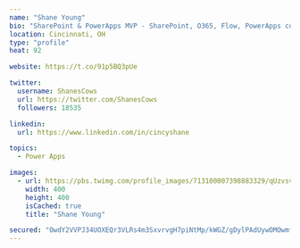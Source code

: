 ```yaml
---
name: "Shane Young"
bio: "SharePoint & PowerApps MVP - SharePoint, O365, Flow, PowerApps consulting? @PowerApps911 | Pure Snark? You found it."
location: Cincinnati, OH
type: "profile"
heat: 92

website: https://t.co/91p5BQ3pUe

twitter:
  username: ShanesCows
  url: https://twitter.com/ShanesCows
  followers: 18535

linkedin:
  url: https://www.linkedin.com/in/cincyshane

topics:
  - Power Apps

images:
  - url: https://pbs.twimg.com/profile_images/713100007398883329/qUzvsvQ3_400x400.jpg
    width: 400
    height: 400
    isCached: true
    title: "Shane Young"

secured: "OwdY2VVPJ34UOXEQr3VLRs4m3SxvrvgH7piNtMp/kWGZ/gDylPAdUywOMOwmf7rVNBWZY2haMxuKdB0EUkelgUfTuhJGm2Y+ZMXe+wqu7YrZhL2uJ3bMBOJklC0IGOEwuXW80fK3bGLCro70n8GjimlkueEkhx6Z8sCqii6HICG7s/p1jnaAaZSzSW+rOJ7UV/4eP3ycCqs5oYAsSRsoBMaRNDaiAKfb5+tvwBUJhJvq2k0vPwgnCnFvw6J0sp1QpfD/xQs0lL4X8IDCgZM5exd81KZwGkVWh/zdzV6EnpVC64XvQWfmQ4NvRwIvFsD83oLJbDPqX33kJ/inrimlXKmvD4GvMmi4+2nQSDIhvDmuYU1kHMG0OjVI1fhZIoUMuqoIxOFwyX6ZggGJjr47kQ24yEbm3yaPKU4fbhk1B4g=;P8KBJ9ac31n4KKT026TopQ=="
---
```


